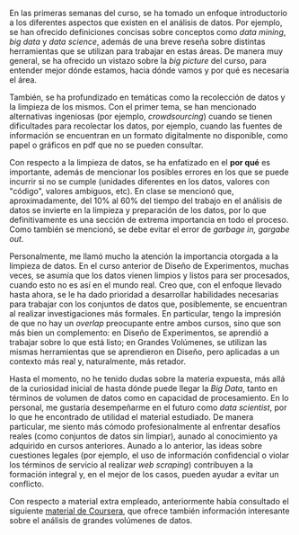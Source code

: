 En las primeras semanas del curso, se ha tomado un enfoque introductorio a los diferentes aspectos que existen en el análisis de datos. Por ejemplo, se han ofrecido definiciones concisas sobre conceptos como *data mining*, *big data* y *data science*, además de una breve reseña sobre distintas herramientas que se utilizan para trabajar en estas áreas. De manera muy general, se ha ofrecido un vistazo sobre la *big picture* del curso, para entender mejor dónde estamos, hacia dónde vamos y por qué es necesaria el área.

También, se ha profundizado en temáticas como la recolección de datos y la limpieza de los mismos. Con el primer tema, se han mencionado alternativas ingeniosas (por ejemplo, *crowdsourcing*) cuando se tienen dificultades para recolectar los datos, por ejemplo, cuando las fuentes de información se encuentran en un formato digitalmente no disponible, como papel o gráficos en pdf que no se pueden consultar.

Con respecto a la limpieza de datos, se ha enfatizado en el **por qué** es importante, además de mencionar los posibles errores en los que se puede incurrir si no se cumple (unidades diferentes en los datos, valores con "código", valores ambiguos, etc). En clase se mencionó que, aproximadamente, del 10% al 60% del tiempo del trabajo en el análisis de datos se invierte en la limpieza y preparación de los datos, por lo que definitivamente es una sección de extrema importancia en todo el proceso. Como también se mencionó, se debe evitar el error de *garbage in, gargabe out*.

Personalmente, me llamó mucho la atención la importancia otorgada a la limpieza de datos. En el curso anterior de Diseño de Experimentos, muchas veces, se asumía que los datos vienen limpios y listos para ser procesados, cuando esto no es así en el mundo real. Creo que, con el enfoque llevado hasta ahora, se le ha dado prioridad a desarrollar habilidades necesarias para trabajar con los conjuntos de datos que, posiblemente, se encuentran al realizar investigaciones más formales. En particular, tengo la impresión de que no hay un *overlap* preocupante entre ambos cursos, sino que son más bien un complemento: en Diseño de Experimentos, se aprendió a trabajar sobre lo que está listo; en Grandes Volúmenes, se utilizan las mismas herramientas que se aprendieron en Diseño, pero aplicadas a un contexto más real y, naturalmente, más retador.

Hasta el momento, no he tenido dudas sobre la materia expuesta, más allá de la curiosidad inicial de hasta dónde puede llegar la *Big Data*, tanto en términos de volumen de datos como en capacidad de procesamiento. En lo personal, me gustaría desempeñarme en el futuro como *data scientist*, por lo que he encontrado de utilidad el material estudiado. De manera particular, me siento más cómodo profesionalmente al enfrentar desafíos reales (como conjuntos de datos sin limpiar), aunado al conocimiento ya adquirido en cursos anteriores. Aunado a lo anterior, las ideas sobre cuestiones legales (por ejemplo, el uso de información confidencial o violar los términos de servicio al realizar *web scraping*) contribuyen a la formación integral y, en el mejor de los casos, pueden ayudar a evitar un conflicto.

Con respecto a material extra empleado, anteriormente había consultado el siguiente [material de Coursera](https://www.coursera.org/specializations/big-data), que ofrece también información interesante sobre el análisis de grandes volúmenes de datos.

